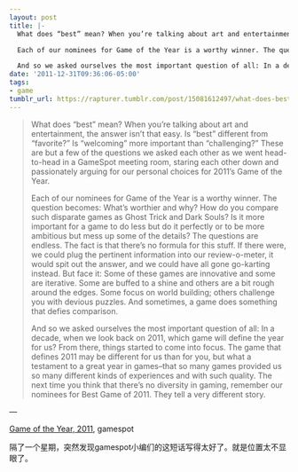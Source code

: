 ```yaml
---
layout: post
title: |-
  What does “best” mean? When you’re talking about art and entertainment, the answer isn’t that easy. Is “best” different from “favorite?” Is “welcoming” more important than “challenging?” These are but a few of the questions we asked each other as we went head-to-head in a GameSpot meeting room, staring each other down and passionately arguing for our personal choices for 2011’s Game of the Year.

  Each of our nominees for Game of the Year is a worthy winner. The question becomes: What’s worthier and why? How do you compare such disparate games as Ghost Trick and Dark Souls? Is it more important for a game to do less but do it perfectly or to be more ambitious but mess up some of the details? The questions are endless. The fact is that there’s no formula for this stuff. If there were, we could plug the pertinent information into our review-o-meter, it would spit out the answer, and we could have all gone go-karting instead. But face it: Some of these games are innovative and some are iterative. Some are buffed to a shine and others are a bit rough around the edges. Some focus on world building; others challenge you with devious puzzles. And sometimes, a game does something that defies comparison.

  And so we asked ourselves the most important question of all: In a decade, when we look back on 2011, which game will define the year for us? From there, things started to come into focus. The game that defines 2011 may be different for us than for you, but what a testament to a great year in games–that so many games provided us so many different kinds of experiences and with such quality. The next time you think that there’s no diversity in gaming, remember our nominees for Best Game of 2011. They tell a very different story.
date: '2011-12-31T09:36:06-05:00'
tags:
- game
tumblr_url: https://rapturer.tumblr.com/post/15081612497/what-does-best-mean-when-youre-talking-about
---
```

> What does “best” mean? When you’re talking about art and entertainment, the answer isn’t that easy. Is “best” different from “favorite?” Is “welcoming” more important than “challenging?” These are but a few of the questions we asked each other as we went head-to-head in a GameSpot meeting room, staring each other down and passionately arguing for our personal choices for 2011’s Game of the Year.
> 
> Each of our nominees for Game of the Year is a worthy winner. The question becomes: What’s worthier and why? How do you compare such disparate games as Ghost Trick and Dark Souls? Is it more important for a game to do less but do it perfectly or to be more ambitious but mess up some of the details? The questions are endless. The fact is that there’s no formula for this stuff. If there were, we could plug the pertinent information into our review-o-meter, it would spit out the answer, and we could have all gone go-karting instead. But face it: Some of these games are innovative and some are iterative. Some are buffed to a shine and others are a bit rough around the edges. Some focus on world building; others challenge you with devious puzzles. And sometimes, a game does something that defies comparison.
> 
> And so we asked ourselves the most important question of all: In a decade, when we look back on 2011, which game will define the year for us? From there, things started to come into focus. The game that defines 2011 may be different for us than for you, but what a testament to a great year in games–that so many games provided us so many different kinds of experiences and with such quality. The next time you think that there’s no diversity in gaming, remember our nominees for Best Game of 2011. They tell a very different story.

—

[Game of the Year, 2011](http://www.gamespot.com/best-of-2011-awards/game-of-the-year/), gamespot

隔了一个星期，突然发现gamespot小编们的这短话写得太好了。就是位置太不显眼了。

